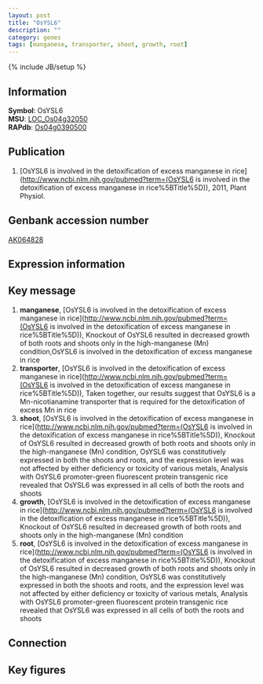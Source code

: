 ```yaml
---
layout: post
title: "OsYSL6"
description: ""
category: genes
tags: [manganese, transporter, shoot, growth, root]
---
```

{% include JB/setup %}

## Information
__Symbol__: OsYSL6  
__MSU__: [LOC_Os04g32050](http://rice.plantbiology.msu.edu/cgi-bin/ORF_infopage.cgi?orf=LOC_Os04g32050)  
__RAPdb__: [Os04g0390500](http://rapdb.dna.affrc.go.jp/viewer/gbrowse_details/irgsp1?name=Os04g0390500)  

## Publication
1. [OsYSL6 is involved in the detoxification of excess manganese in rice](http://www.ncbi.nlm.nih.gov/pubmed?term=(OsYSL6 is involved in the detoxification of excess manganese in rice%5BTitle%5D)), 2011, Plant Physiol.

## Genbank accession number
[AK064828](http://www.ncbi.nlm.nih.gov/nuccore/AK064828)

## Expression information

## Key message
1. __manganese__, [OsYSL6 is involved in the detoxification of excess manganese in rice](http://www.ncbi.nlm.nih.gov/pubmed?term=(OsYSL6 is involved in the detoxification of excess manganese in rice%5BTitle%5D)),  Knockout of OsYSL6 resulted in decreased growth of both roots and shoots only in the high-manganese (Mn) condition,OsYSL6 is involved in the detoxification of excess manganese in rice
2. __transporter__, [OsYSL6 is involved in the detoxification of excess manganese in rice](http://www.ncbi.nlm.nih.gov/pubmed?term=(OsYSL6 is involved in the detoxification of excess manganese in rice%5BTitle%5D)),  Taken together, our results suggest that OsYSL6 is a Mn-nicotianamine transporter that is required for the detoxification of excess Mn in rice
3. __shoot__, [OsYSL6 is involved in the detoxification of excess manganese in rice](http://www.ncbi.nlm.nih.gov/pubmed?term=(OsYSL6 is involved in the detoxification of excess manganese in rice%5BTitle%5D)),  Knockout of OsYSL6 resulted in decreased growth of both roots and shoots only in the high-manganese (Mn) condition, OsYSL6 was constitutively expressed in both the shoots and roots, and the expression level was not affected by either deficiency or toxicity of various metals, Analysis with OsYSL6 promoter-green fluorescent protein transgenic rice revealed that OsYSL6 was expressed in all cells of both the roots and shoots
4. __growth__, [OsYSL6 is involved in the detoxification of excess manganese in rice](http://www.ncbi.nlm.nih.gov/pubmed?term=(OsYSL6 is involved in the detoxification of excess manganese in rice%5BTitle%5D)),  Knockout of OsYSL6 resulted in decreased growth of both roots and shoots only in the high-manganese (Mn) condition
5. __root__, [OsYSL6 is involved in the detoxification of excess manganese in rice](http://www.ncbi.nlm.nih.gov/pubmed?term=(OsYSL6 is involved in the detoxification of excess manganese in rice%5BTitle%5D)),  Knockout of OsYSL6 resulted in decreased growth of both roots and shoots only in the high-manganese (Mn) condition, OsYSL6 was constitutively expressed in both the shoots and roots, and the expression level was not affected by either deficiency or toxicity of various metals, Analysis with OsYSL6 promoter-green fluorescent protein transgenic rice revealed that OsYSL6 was expressed in all cells of both the roots and shoots

## Connection

## Key figures


